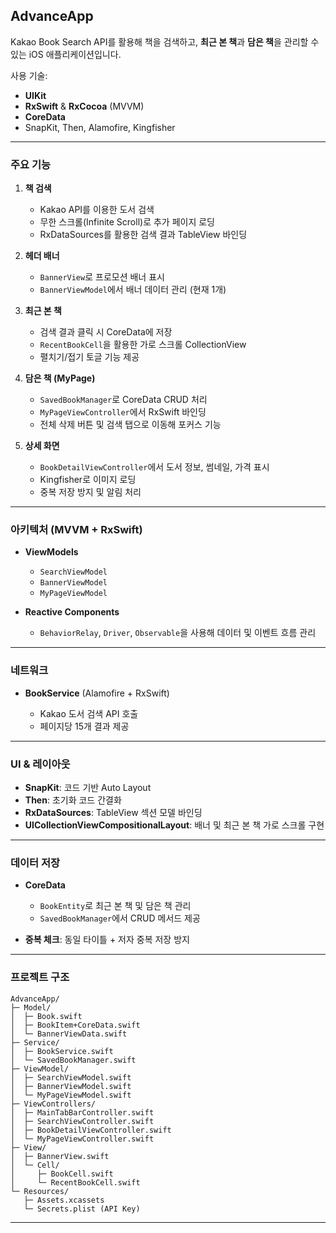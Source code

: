 ## AdvanceApp

Kakao Book Search API를 활용해 책을 검색하고, **최근 본 책**과 **담은 책**을 관리할 수 있는 iOS 애플리케이션입니다.

사용 기술:

* **UIKit**
* **RxSwift** & **RxCocoa** (MVVM)
* **CoreData**
* SnapKit, Then, Alamofire, Kingfisher

---

### 주요 기능

1. **책 검색**

   * Kakao API를 이용한 도서 검색
   * 무한 스크롤(Infinite Scroll)로 추가 페이지 로딩
   * RxDataSources를 활용한 검색 결과 TableView 바인딩

2. **헤더 배너**

   * `BannerView`로 프로모션 배너 표시
   * `BannerViewModel`에서 배너 데이터 관리 (현재 1개)

3. **최근 본 책**

   * 검색 결과 클릭 시 CoreData에 저장
   * `RecentBookCell`을 활용한 가로 스크롤 CollectionView
   * 펼치기/접기 토글 기능 제공

4. **담은 책 (MyPage)**

   * `SavedBookManager`로 CoreData CRUD 처리
   * `MyPageViewController`에서 RxSwift 바인딩
   * 전체 삭제 버튼 및 검색 탭으로 이동해 포커스 기능

5. **상세 화면**

   * `BookDetailViewController`에서 도서 정보, 썸네일, 가격 표시
   * Kingfisher로 이미지 로딩
   * 중복 저장 방지 및 알림 처리

---

### 아키텍처 (MVVM + RxSwift)

* **ViewModels**

  * `SearchViewModel`
  * `BannerViewModel`
  * `MyPageViewModel`
* **Reactive Components**

  * `BehaviorRelay`, `Driver`, `Observable`을 사용해 데이터 및 이벤트 흐름 관리

---

### 네트워크

* **BookService** (Alamofire + RxSwift)

  * Kakao 도서 검색 API 호출
  * 페이지당 15개 결과 제공

---

### UI & 레이아웃

* **SnapKit**: 코드 기반 Auto Layout
* **Then**: 초기화 코드 간결화
* **RxDataSources**: TableView 섹션 모델 바인딩
* **UICollectionViewCompositionalLayout**: 배너 및 최근 본 책 가로 스크롤 구현

---

### 데이터 저장

* **CoreData**

  * `BookEntity`로 최근 본 책 및 담은 책 관리
  * `SavedBookManager`에서 CRUD 메서드 제공
* **중복 체크**: 동일 타이틀 + 저자 중복 저장 방지

---

### 프로젝트 구조

```
AdvanceApp/
├─ Model/
│  ├─ Book.swift
│  ├─ BookItem+CoreData.swift
│  └─ BannerViewData.swift
├─ Service/
│  ├─ BookService.swift
│  └─ SavedBookManager.swift
├─ ViewModel/
│  ├─ SearchViewModel.swift
│  ├─ BannerViewModel.swift
│  └─ MyPageViewModel.swift
├─ ViewControllers/
│  ├─ MainTabBarController.swift
│  ├─ SearchViewController.swift
│  ├─ BookDetailViewController.swift
│  └─ MyPageViewController.swift
├─ View/
│  ├─ BannerView.swift
│  └─ Cell/
│     ├─ BookCell.swift
│     └─ RecentBookCell.swift
└─ Resources/
   ├─ Assets.xcassets
   └─ Secrets.plist (API Key)
```

---
